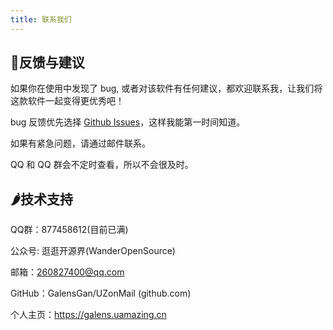 ```yaml
---
title: 联系我们
---
```


## 🌵反馈与建议

如果你在使用中发现了 bug, 或者对该软件有任何建议，都欢迎联系我，让我们将这款软件一起变得更优秀吧！

bug 反馈优先选择 [Github Issues](https://github.com/GalensGan/UZonMail/issues)，这样我能第一时间知道。

如果有紧急问题，请通过邮件联系。

QQ 和 QQ 群会不定时查看，所以不会很及时。

## 🌶️技术支持

QQ群：877458612(目前已满)

公众号: 逛逛开源界(WanderOpenSource)

邮箱：260827400@qq.com

GitHub：GalensGan/UZonMail (github.com)

个人主页：https://galens.uamazing.cn


